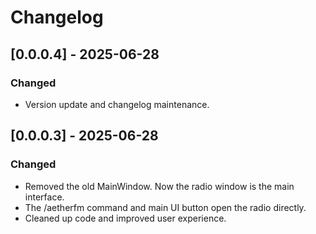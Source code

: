 # Changelog

## [0.0.0.4] - 2025-06-28
### Changed
- Version update and changelog maintenance.

## [0.0.0.3] - 2025-06-28
### Changed
- Removed the old MainWindow. Now the radio window is the main interface.
- The /aetherfm command and main UI button open the radio directly.
- Cleaned up code and improved user experience. 